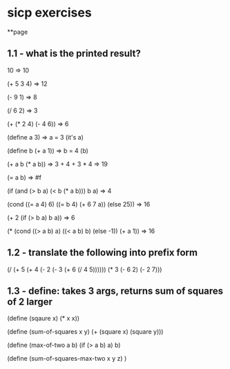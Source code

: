 # sicp exercises

**page

## 1.1 - what is the printed result?

10 => 10

(+ 5 3 4) => 12

(- 9 1) => 8

(/ 6 2) => 3

(+ (* 2 4) (- 4 6)) => 6

(define a 3) => a = 3 (it's a)

(define b (+ a 1)) => b = 4 (b)

(+ a b (* a b)) => 3 + 4 + 3 * 4 => 19

(= a b) => #f

(if (and (> b a) (< b (* a b)))
    b
    a) => 4

(cond ((= a 4) 6)
      ((= b 4) (+ 6 7 a))
      (else 25)) => 16

(+ 2 (if (> b a) b a)) => 6

(* (cond ((> a b) a)
         ((< a b) b)
         (else -1))
    (+ a 1)) => 16

## 1.2 - translate the following into prefix form

(/ (+ 5 (+ 4 (- 2 (- 3 (+ 6 (/ 4 5))))))
   (* 3 (- 6 2) (- 2 7)))

## 1.3 - define: takes 3 args, returns sum of squares of 2 larger

(define (sqaure x) (* x x))

(define (sum-of-squares x y)
          (+ (square x) (square y)))

(define (max-of-two a b)
          (if (> a b) a)
            b)

(define (sum-of-squares-max-two x y z)
          )


